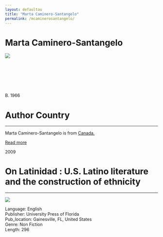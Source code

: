 ```yaml
---
layout: defaultau
title: "Marta Caminero-Santangelo"
permalink: /mcaminerosantangelo/
---
```

<!-- partial:index.partial.html -->
<div class="content">
    <h1>Marta Caminero-Santangelo</h1>
    <div class="quote">
        <div><img src="https://m.media-amazon.com/images/I/A12ttRllYPL._SX450_.jpg" class="logo"></div>
    </div>
    <div class="timeline">
        <div style="padding-bottom:100px;"></div>
        <div class="block">
            <div class="date right"><p class="right"> B. 1966 </p></div>
            <div class="dot"></div>
            <div class="left first">
            <div class="author_country">
                <h1>Author Country</h1><hr>
          <div class="aclocation">  <p>Marta Caminero-Santangelo is from <a href="http://localhost:4000/24">Canada.</a></p></div>
            <div class="acreadmore">     <a href="#" target="_blank">Read more</a></div>
            </div>
            </div>
        </div>
        <div class="block">
            <div class="date left"><p class="left">2009</p></div>
            <div class="dot"></div>
            <div class="right">
                <h1>On Latinidad : U.S. Latino literature and the construction of ethnicity</h1><hr>
                <p><img src="https://images-na.ssl-images-amazon.com/images/I/417WycnFiSL._SX331_BO1,204,203,200_.jpg"></p>
                <p>
                Language: English <br/>
                Publisher: University Press of Florida	 <br/>
                Pub_location: Gainesville, FL, United States <br/>
                Genre: Non Fiction<br/>
                Length: 296 <br/>                </p>
            </div>
        </div>

<!-- partial -->
  <script src='https://cdnjs.cloudflare.com/ajax/libs/jquery/3.1.1/jquery.min.js'></script><script  src="assets/js/authorscript.js"></script>
